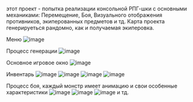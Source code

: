 этот проект - попытка реализации консольной РПГ-шки с основными механиками: Перемещение, Боя, Визуального отображения противников, экиперованных предметов и тд.
Карта проекта генерируеться рандомно, как и получаемая экиперовка.

Меню
![image](https://github.com/user-attachments/assets/26287105-a7ce-4ae2-9028-745fd73a4460)

Процесс генерации
![image](https://github.com/user-attachments/assets/080f8ff8-e6d8-4212-b3dc-a0256e586934)

Основное игровое окно
![image](https://github.com/user-attachments/assets/780005d4-1b67-4f4d-aeaa-28f51660ae56)

Инвентарь
![image](https://github.com/user-attachments/assets/6ed21060-5ad9-477e-818c-8e6a3d50a1b4)
![image](https://github.com/user-attachments/assets/3313a8e8-fecd-4517-8f9f-50a8d794cbd0)
![image](https://github.com/user-attachments/assets/55eeb15d-a2d8-497f-ba3c-1f25de50b47f)
![image](https://github.com/user-attachments/assets/be999e66-93f2-4440-b0b5-b643284249b3)

Процесс боя, каждый монстр имеет анимацию и свои особенные характеристики
![image](https://github.com/user-attachments/assets/527a792f-893f-4336-880b-18a0b9fe00b3)
![image](https://github.com/user-attachments/assets/8c232b2d-265f-480e-ac8a-95562892d812)
![image](https://github.com/user-attachments/assets/27326da2-1dc5-458e-9494-38d429d8a636)
и тд.

